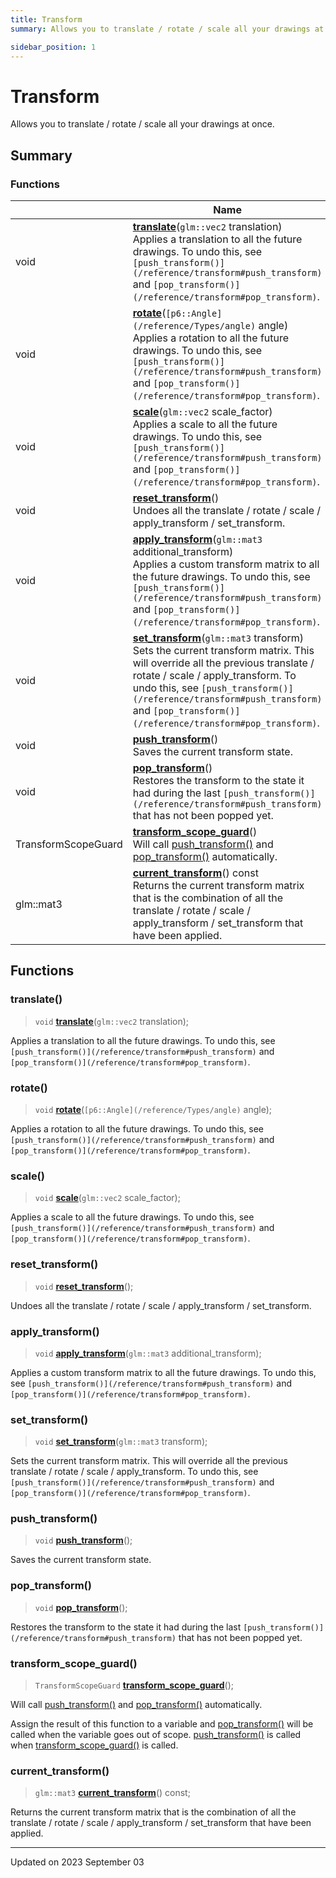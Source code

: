 ```yaml
---
title: Transform
summary: Allows you to translate / rotate / scale all your drawings at once. 

sidebar_position: 1
---
```


# Transform

Allows you to translate / rotate / scale all your drawings at once. 

## Summary

### Functions

|                | Name           |
| -------------- | -------------- |
| void | **[translate](/reference/transform#translate)**(`glm::vec2` translation)<br/>Applies a translation to all the future drawings. To undo this, see `[push_transform()](/reference/transform#push_transform)` and `[pop_transform()](/reference/transform#pop_transform)`.  |
| void | **[rotate](/reference/transform#rotate)**(`[p6::Angle](/reference/Types/angle)` angle)<br/>Applies a rotation to all the future drawings. To undo this, see `[push_transform()](/reference/transform#push_transform)` and `[pop_transform()](/reference/transform#pop_transform)`.  |
| void | **[scale](/reference/transform#scale)**(`glm::vec2` scale_factor)<br/>Applies a scale to all the future drawings. To undo this, see `[push_transform()](/reference/transform#push_transform)` and `[pop_transform()](/reference/transform#pop_transform)`.  |
| void | **[reset_transform](/reference/transform#reset_transform)**()<br/>Undoes all the translate / rotate / scale / apply_transform / set_transform.  |
| void | **[apply_transform](/reference/transform#apply_transform)**(`glm::mat3` additional_transform)<br/>Applies a custom transform matrix to all the future drawings. To undo this, see `[push_transform()](/reference/transform#push_transform)` and `[pop_transform()](/reference/transform#pop_transform)`.  |
| void | **[set_transform](/reference/transform#set_transform)**(`glm::mat3` transform)<br/>Sets the current transform matrix. This will override all the previous translate / rotate / scale / apply_transform. To undo this, see `[push_transform()](/reference/transform#push_transform)` and `[pop_transform()](/reference/transform#pop_transform)`.  |
| void | **[push_transform](/reference/transform#push_transform)**()<br/>Saves the current transform state.  |
| void | **[pop_transform](/reference/transform#pop_transform)**()<br/>Restores the transform to the state it had during the last `[push_transform()](/reference/transform#push_transform)` that has not been popped yet.  |
| TransformScopeGuard | **[transform_scope_guard](/reference/transform#transform_scope_guard)**()<br/>Will call [push_transform()](/reference/transform#push_transform) and [pop_transform()](/reference/transform#pop_transform) automatically.  |
| glm::mat3 | **[current_transform](/reference/transform#current_transform)**() const<br/>Returns the current transform matrix that is the combination of all the translate / rotate / scale / apply_transform / set_transform that have been applied.  |


## Functions

### translate()

> `void` **[translate](/reference/transform#translate)**(`glm::vec2` translation);


Applies a translation to all the future drawings. To undo this, see `[push_transform()](/reference/transform#push_transform)` and `[pop_transform()](/reference/transform#pop_transform)`. 

### rotate()

> `void` **[rotate](/reference/transform#rotate)**(`[p6::Angle](/reference/Types/angle)` angle);


Applies a rotation to all the future drawings. To undo this, see `[push_transform()](/reference/transform#push_transform)` and `[pop_transform()](/reference/transform#pop_transform)`. 

### scale()

> `void` **[scale](/reference/transform#scale)**(`glm::vec2` scale_factor);


Applies a scale to all the future drawings. To undo this, see `[push_transform()](/reference/transform#push_transform)` and `[pop_transform()](/reference/transform#pop_transform)`. 

### reset_transform()

> `void` **[reset_transform](/reference/transform#reset_transform)**();


Undoes all the translate / rotate / scale / apply_transform / set_transform. 

### apply_transform()

> `void` **[apply_transform](/reference/transform#apply_transform)**(`glm::mat3` additional_transform);


Applies a custom transform matrix to all the future drawings. To undo this, see `[push_transform()](/reference/transform#push_transform)` and `[pop_transform()](/reference/transform#pop_transform)`. 

### set_transform()

> `void` **[set_transform](/reference/transform#set_transform)**(`glm::mat3` transform);


Sets the current transform matrix. This will override all the previous translate / rotate / scale / apply_transform. To undo this, see `[push_transform()](/reference/transform#push_transform)` and `[pop_transform()](/reference/transform#pop_transform)`. 

### push_transform()

> `void` **[push_transform](/reference/transform#push_transform)**();


Saves the current transform state. 

### pop_transform()

> `void` **[pop_transform](/reference/transform#pop_transform)**();


Restores the transform to the state it had during the last `[push_transform()](/reference/transform#push_transform)` that has not been popped yet. 

### transform_scope_guard()

> `TransformScopeGuard` **[transform_scope_guard](/reference/transform#transform_scope_guard)**();


Will call [push_transform()](/reference/transform#push_transform) and [pop_transform()](/reference/transform#pop_transform) automatically. 

Assign the result of this function to a variable and [pop_transform()](/reference/transform#pop_transform) will be called when the variable goes out of scope. [push_transform()](/reference/transform#push_transform) is called when [transform_scope_guard()](/reference/transform#transform_scope_guard) is called. 


### current_transform()

> `glm::mat3` **[current_transform](/reference/transform#current_transform)**() const;


Returns the current transform matrix that is the combination of all the translate / rotate / scale / apply_transform / set_transform that have been applied. 





-------------------------------

Updated on 2023 September 03